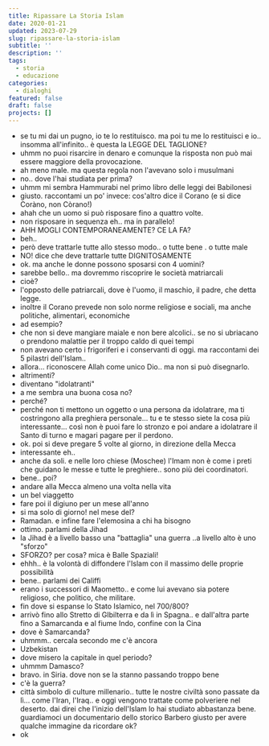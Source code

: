 ```yaml
---
title: Ripassare La Storia Islam
date: 2020-01-21
updated: 2023-07-29
slug: ripassare-la-storia-islam
subtitle: ''
description: ''
tags:
  - storia
  - educazione
categories:
  - dialoghi
featured: false
draft: false
projects: []
---
```


- se tu mi dai un pugno, io te lo restituisco. ma poi tu me lo restituisci e io.. insomma all'infinito.. è questa la LEGGE DEL TAGLIONE?
- uhmm no puoi risarcire in denaro e comunque la risposta non può mai essere maggiore della provocazione.
- ah meno male. ma questa regola non l'avevano solo i musulmani
- no.. dove l'hai studiata per prima?
- uhmm mi sembra Hammurabi nel primo libro delle leggi dei Babilonesi
- giusto. raccontami un po' invece: cos'altro dice il Corano (e si dice Coràno, non Còrano!)
- ahah che un uomo si può risposare fino a quattro volte.
- non risposare in sequenza eh.. ma in parallelo!
- AHH MOGLI CONTEMPORANEAMENTE? CE LA FA?
- beh..
- però deve trattarle tutte allo stesso modo.. o tutte bene . o tutte male
- NO! dice che deve trattarle tutte DIGNITOSAMENTE
- ok. ma anche le donne possono sposarsi con 4 uomini?
- sarebbe bello.. ma dovremmo riscoprire le società matriarcali
- cioè?
- l'opposto delle patriarcali, dove è l'uomo, il maschio, il padre, che detta legge.
- inoltre il Corano prevede non solo norme religiose e sociali, ma anche politiche, alimentari, economiche
- ad esempio?
- che non si deve mangiare maiale e non bere alcolici.. se no si ubriacano o prendono malattie per il troppo caldo di quei tempi
- non avevano certo i frigoriferi e i conservanti di oggi. ma raccontami dei 5 pilastri dell'Islam..
- allora... riconoscere Allah come unico Dio.. ma non si può disegnarlo.
- altrimenti?
- diventano "idolatranti"
- a me sembra una buona cosa no?
- perché?
- perché non ti mettono un oggetto o una persona da idolatrare, ma ti costringono alla preghiera personale... tu e te stesso siete la cosa più interessante... così non è puoi fare lo stronzo e poi andare a idolatrare il Santo di turno e magari pagare per il perdono.
- ok. poi si deve pregare 5 volte al giorno, in direzione della Mecca
- interessante eh..
- anche da soli. e nelle loro chiese (Moschee) l'Imam non è come i preti che guidano le messe e tutte le preghiere.. sono più dei coordinatori.
- bene.. poi?
- andare alla Mecca almeno una volta nella vita
- un bel viaggetto
- fare poi il digiuno per un mese all'anno
- si ma solo di giorno! nel mese del?
- Ramadan. e infine fare l'elemosina a chi ha bisogno
- ottimo. parlami della Jihad
- la Jihad è a livello basso una "battaglia" una guerra ..a livello alto è uno "sforzo"
- SFORZO? per cosa? mica è Balle Spaziali!
- ehhh.. è la volontà di diffondere l'Islam con il massimo delle proprie possibilità
- bene.. parlami dei Califfi
- erano i successori di Maometto.. e come lui avevano sia potere religioso, che politico, che militare.
- fin dove si espanse lo Stato Islamico, nel 700/800?
- arrivò fino allo Stretto di GIbilterra e da lì in Spagna.. e dall'altra parte fino a Samarcanda e al fiume Indo, confine con la Cina
- dove è Samarcanda?
- uhmmm.. cercala secondo me c'è ancora
- Uzbekistan
- dove misero la capitale in quel periodo?
- uhmmm Damasco?
- bravo. in Siria. dove non se la stanno passando troppo bene
- c'è la guerra?
- città simbolo di culture millenario.. tutte le nostre civiltà sono passate da lì... come l'Iran, l'Iraq.. e oggi vengono trattate come polveriere nel deserto. dai direi che l'inizio dell'Islam lo hai studiato abbastanza bene. guardiamoci un documentario dello storico Barbero giusto per avere qualche immagine da ricordare ok?
- ok
